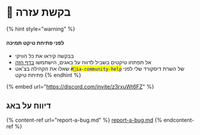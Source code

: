 # 📕 בקשת עזרה

{% hint style="warning" %}
#### לפני פתיחת טיקט תמיכה

* בבקשה קיראו את כל הוויקי
* אל תפתחו טיקטים בשביל לדווח על באגים, הישתמשו [בדף הזה](report-a-bug.md)
* שאלו את הקהילה בצ'אט <mark style="color:blue;">`#💬ia-community-help`</mark> של השרת דיסקורד שלי לפני פתיחת טיקט
{% endhint %}

{% embed url="https://discord.com/invite/z3rxuWt6FZ" %}

## דיווח על באג

{% content-ref url="report-a-bug.md" %}
[report-a-bug.md](report-a-bug.md)
{% endcontent-ref %}
